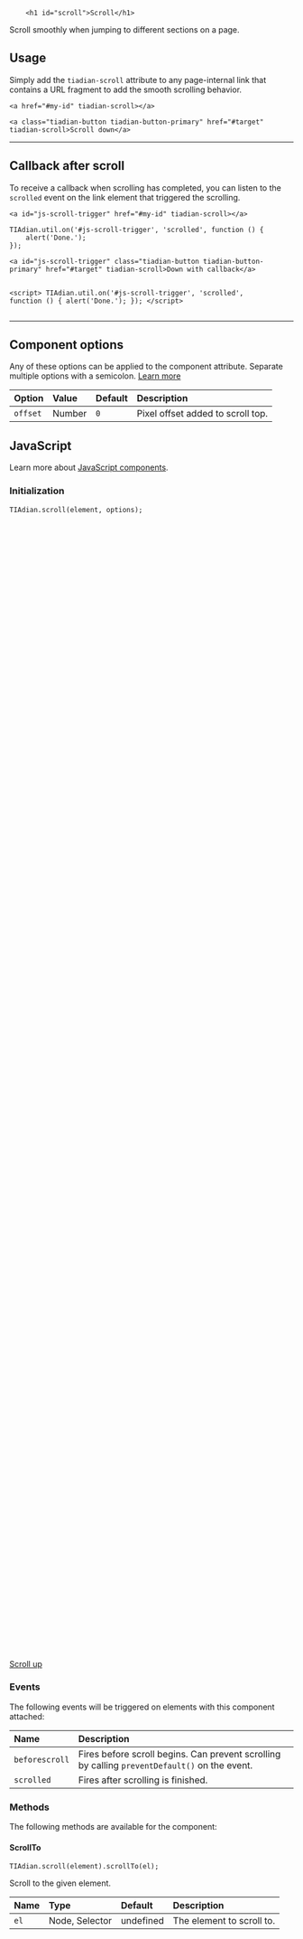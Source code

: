 

        <h1 id="scroll">Scroll</h1>
<p class="tiadian-text-lead">Scroll smoothly when jumping to different sections on a page.</p>
<h2 id="usage">Usage</h2>
<p>Simply add the <code>tiadian-scroll</code> attribute to any page-internal link that contains a URL fragment to add the smooth scrolling behavior.</p>
<pre><code class="language-html">&lt;a href=&quot;#my-id&quot; tiadian-scroll&gt;&lt;/a&gt;
</code></pre>
<pre><code class="language-example">&lt;a class=&quot;tiadian-button tiadian-button-primary&quot; href=&quot;#target&quot; tiadian-scroll&gt;Scroll down&lt;/a&gt;
</code></pre>
<hr />
<h2 id="callback-after-scroll">Callback after scroll</h2>
<p>To receive a callback when scrolling has completed, you can listen to the <code>scrolled</code> event on the link element that triggered the scrolling.</p>
<pre><code class="language-html">&lt;a id=&quot;js-scroll-trigger&quot; href=&quot;#my-id&quot; tiadian-scroll&gt;&lt;/a&gt;
</code></pre>
<pre><code class="language-js">TIAdian.util.on('#js-scroll-trigger', 'scrolled', function () {
    alert('Done.');
});
</code></pre>
<pre><code class="language-example">&lt;a id=&quot;js-scroll-trigger&quot; class=&quot;tiadian-button tiadian-button-primary&quot; href=&quot;#target&quot; tiadian-scroll&gt;Down with callback&lt;/a&gt;

&lt;script&gt;
    TIAdian.util.on('#js-scroll-trigger', 'scrolled', function () {
        alert('Done.');
    });
&lt;/script&gt;
</code></pre>
<hr />
<h2 id="component-options">Component options</h2>
<p>Any of these options can be applied to the component attribute. Separate multiple options with a semicolon. <a href="javascript.md#component-configuration">Learn more</a></p>
<table>
<thead>
<tr>
<th style="text-align: left;">Option</th>
<th style="text-align: left;">Value</th>
<th style="text-align: left;">Default</th>
<th style="text-align: left;">Description</th>
</tr>
</thead>
<tbody>
<tr>
<td style="text-align: left;"><code>offset</code></td>
<td style="text-align: left;">Number</td>
<td style="text-align: left;"><code>0</code></td>
<td style="text-align: left;">Pixel offset added to scroll top.</td>
</tr>
</tbody>
</table>
<h2 id="javascript">JavaScript</h2>
<p>Learn more about <a href="javascript.md#programmatic-use">JavaScript components</a>.</p>
<h3 id="initialization">Initialization</h3>
<pre><code class="language-js">TIAdian.scroll(element, options);
</code></pre>
<div style="height: 2000px;"></div>
<p><a id="target" class="tiadian-button tiadian-button-primary" href="#top" tiadian-scroll>Scroll up</a></p>
<h3 id="events">Events</h3>
<p>The following events will be triggered on elements with this component attached:</p>
<table>
<thead>
<tr>
<th style="text-align: left;">Name</th>
<th style="text-align: left;">Description</th>
</tr>
</thead>
<tbody>
<tr>
<td style="text-align: left;"><code>beforescroll</code></td>
<td style="text-align: left;">Fires before scroll begins. Can prevent scrolling by calling <code>preventDefault()</code> on the event.</td>
</tr>
<tr>
<td style="text-align: left;"><code>scrolled</code></td>
<td style="text-align: left;">Fires after scrolling is finished.</td>
</tr>
</tbody>
</table>
<h3 id="methods">Methods</h3>
<p>The following methods are available for the component:</p>
<h4 id="scrollto">ScrollTo</h4>
<pre><code class="language-js">TIAdian.scroll(element).scrollTo(el);
</code></pre>
<p>Scroll to the given element.</p>
<table>
<thead>
<tr>
<th style="text-align: left;">Name</th>
<th style="text-align: left;">Type</th>
<th style="text-align: left;">Default</th>
<th style="text-align: left;">Description</th>
</tr>
</thead>
<tbody>
<tr>
<td style="text-align: left;"><code>el</code></td>
<td style="text-align: left;">Node, Selector</td>
<td style="text-align: left;">undefined</td>
<td style="text-align: left;">The element to scroll to.</td>
</tr>
</tbody>
</table>

 
